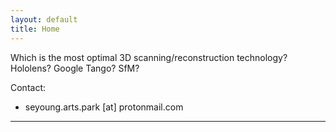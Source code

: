 ```yaml
---
layout: default
title: Home
---
```


Which is the most optimal 3D scanning/reconstruction technology? Hololens? Google Tango? SfM?

Contact:

- seyoung.arts.park [at] protonmail.com

---
